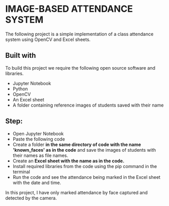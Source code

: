 # IMAGE-BASED ATTENDANCE SYSTEM
The following project is a simple implementation of a class attendance system using OpenCV and Excel sheets.

## Built with

To build this project we require the following open source software and libraries.

* Jupyter Notebook
* Python
* OpenCV
* An Excel sheet
* A folder containing reference images of students saved with their name

## Step:

* Open Jupyter Notebook
* Paste the following code
* Create a folder **in the same directory of code with the name 'known_faces' as in the code** and save the images of students with their names as file names.
* Create an **Excel sheet with the name as in the code.**
* Install required libraries from the code using the pip command in the terminal
* Run the code and see the attendance being marked in the Excel sheet with the date and time.

In  this project, I have only  marked attendance by face captured and detected by the camera. 
